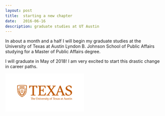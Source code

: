 ```yaml
---
layout: post
title:  starting a new chapter
date:   2016-06-16
description: graduate studies at UT Austin
---
```


In about a month and a half I will begin my graduate studies at the University of Texas at Austin Lyndon B. Johnson School of Public Affairs studying for a Master of Public Affairs degree.

I will graduate in May of 2018! I am very excited to start this drastic change in career paths.

<img src="/img/utexas.png" style="width: 50%;"/>